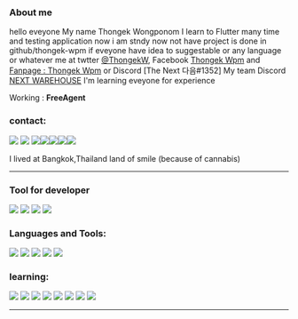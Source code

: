 ### About me 
hello eveyone My name Thongek Wongponom I learn to Flutter many time and testing application 
now i am stndy now not have project is done in github/thongek-wpm if eveyone have idea to suggestable or any language or whatever me at twtter [@ThongekW](https://twitter.com/ThongekW), Facebook [Thongek Wpm](https://www.facebook.com/BreakerGEz) and [Fanpage : Thongek Wpm](https://www.facebook.com/ThongekWpmTh/) or Discord [The Next 다음#1352]  My team Discord [NEXT WAREHOUSE](https://discord.gg/bppT8TaYrf) I'm learning eveyone for experience

Working : **FreeAgent**

### contact:
<a href= https://www.facebook.com/BreakerGEz><img src =https://user-images.githubusercontent.com/70640558/205985322-edf01cec-77ec-477d-92e6-2e7a58587a86.png></a>
<a href= https://www.instagram.com/thongek_wpm><img src =https://user-images.githubusercontent.com/70640558/205985785-ead26530-744a-4a3b-8a95-4d44390441dc.png></a>
<a href= https://www.linkedin.com/in/thongek-wongpomon-338aba258><img src =https://user-images.githubusercontent.com/70640558/205986576-4a4044b8-4c6d-435f-843f-10e3d899be7d.png></a><a href= https://twitter.com/ThongekW><img src =https://user-images.githubusercontent.com/70640558/205987012-67532951-3945-4773-887b-03a803adb4b3.png></a><a href= https://www.youtube.com/@thongek_wpm><img src =https://user-images.githubusercontent.com/70640558/205987610-fbf7b299-5b78-48d7-b034-6f0f0e717f75.png></a><a href= https://www.twitch.tv/thenextza><img src =https://user-images.githubusercontent.com/70640558/205988018-1d9c4c53-979c-499d-a2d1-4eeba5a1380e.png></a><a href= https://discord.gg/bppT8TaYrf><img src =https://user-images.githubusercontent.com/70640558/205988706-eedfaf75-f41f-4c4d-ba95-8d77fdfb43a4.png></a>



I lived at Bangkok,Thailand land of smile (because of cannabis)
___________________________________________________________________________________________________________________________________
### Tool for developer
<a href= https://code.visualstudio.com><img src = https://user-images.githubusercontent.com/70640558/206163103-9e0d1246-f3aa-446c-8490-8a086c2b9fb3.png></a>
<a href= https://desktop.github.com><img src = https://user-images.githubusercontent.com/70640558/205984670-4db342f0-443c-4428-b3d8-7f9ffe6d1c6f.png></a>
<a href= https://developer.android.com/studio><img src =https://user-images.githubusercontent.com/70640558/206163558-cc124f88-4e5e-4b09-bb76-f10a58079652.png></a>
<a href= https://www.jetbrains.com/idea><img src =https://user-images.githubusercontent.com/70640558/206166039-bc097598-4846-40b0-b19d-b2f1aeb027d4.png></a>
### Languages and Tools:
<a href=https://flutter.dev><img src = https://user-images.githubusercontent.com/70640558/205962213-7168570a-4f33-4369-891c-5bf45ada4612.png ></a> 
<a href=https://dart.dev><img src =https://user-images.githubusercontent.com/70640558/205966841-fe9532ac-b1db-4170-851a-7c726526c848.svg></a> 
<a href= https://firebase.google.com><img src =https://user-images.githubusercontent.com/70640558/205962094-6b4918db-b1b7-4afa-a93b-8d6ec8810a81.png></a>
<a href= https://yarnpkg.com><img src =https://user-images.githubusercontent.com/70640558/206162610-127993b8-d1e4-41f1-ad80-1ae937af6e7e.png></a>
<a href= https://nodejs.org/en><img src =https://user-images.githubusercontent.com/70640558/206164106-0f214e1f-00c1-4f4f-9915-0eb815905e64.png></a>
### learning:
<a href= https://vuejs.org><img src =https://user-images.githubusercontent.com/70640558/205969831-da82182e-0e3b-43dd-bf8c-83cc60af5449.png></a>
<a href= https://next.vuetifyjs.com/en><img src =https://user-images.githubusercontent.com/70640558/205970338-19fe7ebb-bb9e-4641-bfbc-fb0162a820cd.png></a>
<a href= https://create-react-app.dev><img src =https://user-images.githubusercontent.com/70640558/206164677-06190197-c83e-4ffa-a67d-caaee157680c.png></a>
<a href= https://reactnative.dev><img src =https://user-images.githubusercontent.com/70640558/206164807-23117c89-a24b-431f-849d-796a77d585f5.png></a>
<a href= https://en.wikipedia.org/wiki/HTML><img src =https://user-images.githubusercontent.com/70640558/206168399-0289057d-b21a-4e19-8a4d-8d38c431f299.png></a>
<a href= https://en.wikipedia.org/wiki/CSS><img src =https://user-images.githubusercontent.com/70640558/206168745-79a07500-089d-4740-9190-449158d2e3da.png></a>
<a href= https://www.javascript.com><img src =https://user-images.githubusercontent.com/70640558/206169350-a5dcba3d-ee70-4e03-879e-02264765698e.png></a>
<a href= https://www.typescriptlang.org><img src =https://user-images.githubusercontent.com/70640558/206169912-ef69cf57-528d-4261-b490-b0ccaf278c51.png></a>
___________________________________________________________________________________________________________________________________
